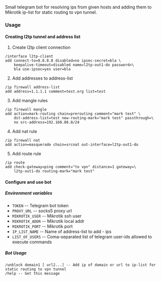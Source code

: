Small telegram bot for resolving ips from given hosts and adding them to Mikrotik ip-list for static routing to vpn tunnel. 

### Usage

#### Creating l2tp tunnel and address list

1. Create l2tp client connection
```
/interface l2tp-client
add connect-to=8.8.8.8 disabled=no ipsec-secret=bla \
    keepalive-timeout=disabled name=l2tp-out1-do password=\
    bla use-ipsec=yes user=bla
```
2. Add addresses to address-list

```
/ip firewall address-list
add address=1.1.1.1 comment=test.org list=test
```

3. Add mangle rules

```
/ip firewall mangle
add action=mark-routing chain=prerouting comment="mark test" \
    dst-address-list=test new-routing-mark="mark test" passthrough=\
    no src-address=192.168.88.0/24
```

4. Add nat rule

```
/ip firewall nat
add action=masquerade chain=srcnat out-interface=l2tp-out1-do
```

5. Add route rule

```
/ip route
add check-gateway=ping comment="to vpn" distance=1 gateway=\
    l2tp-out1-do routing-mark="mark test"
```

#### Configure and use bot

##### Environment variables

- `TOKEN` -- Telegram bot token
- `PROXY_URL` -- socks5 proxy url
- `MIKROTIK_USER` -- Mikrotik ssh user
- `MIKROTIK_ADDR` -- Mikrotik local addr
- `MIKROTIK_PORT` -- Mikrotik port
- `IP_LIST_NAME` -- Name of address-list to add - ips
- `LIST_OF_USERS` -- Coma-separated list of telegram user-ids allowed to execute commands

##### Bot Usage

```
/unblock domain1 [ url2...] -- Add ip of domain or url to ip-list for static routing to vpn tunnel
/help -- Get this message
```
